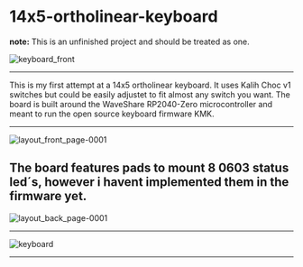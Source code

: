 # 14x5-ortholinear-keyboard
**note:** This is an unfinished project and should be treated as one. 

![keyboard_front](https://github.com/0x4Ceonard/14x5-ortholinear-keyboard/assets/148872468/f7164838-820d-46da-a7cd-c4cb6317bc20)

---

This is my first attempt at a 14x5 ortholinear keyboard. It uses Kalih Choc v1 switches but could be easily adjustet to fit almost any switch you want.
The board is built around the WaveShare RP2040-Zero microcontroller and meant to run the open source keyboard firmware KMK. 


---

![layout_front_page-0001](https://github.com/0x4Ceonard/14x5-ortholinear-keyboard/assets/148872468/146d05ea-f889-4031-802f-a763591ffcd3)

The board features pads to mount 8 0603 status led´s, however i havent implemented them in the firmware yet.
---

![layout_back_page-0001](https://github.com/0x4Ceonard/14x5-ortholinear-keyboard/assets/148872468/c58d4dc4-cc0f-40fa-bd49-ca6d2de0a31d)

---

![keyboard](https://github.com/0x4Ceonard/14x5-ortholinear-keyboard/assets/148872468/03aba2f3-897f-421a-9f59-1fb3d0e8a252)

---

